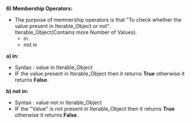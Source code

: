 **6) Membership Operators:**
- The purpose of memnership operators is that "To check whether the value present in Iterable_Object or not".<br>Iterable_Object(Contains more Number of Values).
    - in
    - not in

**a) in:**
- Syntax : value in Iterable_Object
- IF the value present in Iterable_Object then it returns **True** otherwise it returns **False**.

**b) not in:**
- Syntax : value not in Iterable_Object
- IF the "Value" is not present in Iterable_Object then it returns **True** otherwise it returns **False**.
